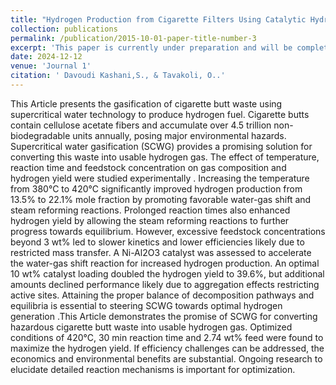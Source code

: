 ```yaml
---
title: "Hydrogen Production from Cigarette Filters Using Catalytic Hydrothermal Gasification Technology"
collection: publications
permalink: /publication/2015-10-01-paper-title-number-3
excerpt: 'This paper is currently under preparation and will be completed soon. Once finished, it will be submitted to a journal for publication.'
date: 2024-12-12
venue: 'Journal 1'
citation: ' Davoudi Kashani,S., & Tavakoli, O..'
---
```




This Article presents the gasification of cigarette butt waste using supercritical water technology to produce hydrogen fuel. Cigarette butts contain cellulose acetate fibers and accumulate over 4.5 trillion non-biodegradable units annually, posing major environmental hazards. Supercritical water gasification (SCWG) provides a promising solution for converting this waste into usable hydrogen gas. The effect of temperature, reaction time and feedstock concentration on gas composition and hydrogen yield were studied experimentally . Increasing the temperature from 380°C to 420°C significantly improved hydrogen production from 13.5% to 22.1% mole fraction by promoting favorable water-gas shift and steam reforming reactions. Prolonged reaction times also enhanced hydrogen yield by allowing the steam reforming reactions to further progress towards equilibrium. However, excessive feedstock concentrations beyond 3 wt% led to slower kinetics and lower efficiencies likely due to restricted mass transfer. A Ni-Al2O3 catalyst was assessed to accelerate the water-gas shift reaction for increased hydrogen production. An optimal 10 wt% catalyst loading doubled the hydrogen yield to 39.6%, but additional amounts declined performance likely due to aggregation effects restricting active sites. Attaining the proper balance of decomposition pathways and equilibria is essential to steering SCWG towards optimal hydrogen generation .This Article demonstrates the promise of SCWG for converting hazardous cigarette butt waste into usable hydrogen gas. Optimized conditions of 420°C, 30 min reaction time and 2.74 wt% feed were found to maximize the hydrogen yield. If efficiency challenges can be addressed, the economics and environmental benefits are substantial. Ongoing research to elucidate detailed reaction mechanisms is important for optimization.

